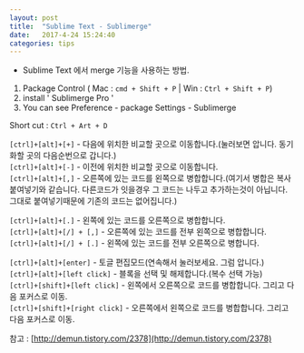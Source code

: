 ```yaml
---
layout: post
title:  "Sublime Text - Sublimerge"
date:   2017-4-24 15:24:40
categories: tips
---
```


* Sublime Text 에서 merge 기능을 사용하는 방법.

1. Package Control ( Mac : `cmd + Shift + P` | Win :  `Ctrl + Shift + P`)  
2. install ' Sublimerge Pro '  
3. You can see Preference - package Settings - Sublimerge

Short cut : `Ctrl + Art + D`

 

`[ctrl]+[alt]+[+]` - 다음에 위치한 비교할 곳으로 이동합니다.(눌러보면 압니다. 동기화할 곳의 다음순번으로 갑니다.)  
`[ctrl]+[alt]+[-]` - 이전에 위치한 비교할 곳으로 이동합니다.  
`[ctrl]+[alt]+[,]` - 오른쪽에 있는 코드를 왼쪽으로 병합합니다.(여기서 병합은 복사 붙여넣기와 같습니다. 다른코드가 잇을경우 그 코드는 나두고 추가하는것이 아닙니다. 그대로 붙여넣기때문에 기존의 코드는 없어집니다.)

`[ctrl]+[alt]+[.]` - 왼쪽에 있는 코드를 오른쪽으로 병합합니다.  
`[ctrl]+[alt]+[/] + [,]` - 오른쪽에 있는 코드를 전부 왼쪽으로 병합합니다.  
`[ctrl]+[alt]+[/] + [.]` - 왼쪽에 있는 코드를 전부 오른쪽으로 병합니다.

 

`[ctrl]+[alt]+[enter]` - 토글 편집모드(연속해서 눌러보세요. 그럼 압니다.)  
`[ctrl]+[alt]+[left click]` - 블록을 선택 및 해제합니다.(복수 선택 가능)  
`[ctrl]+[shift]+[left click]` - 왼쪽에서 오른쪽으로 코드를 병합합니다. 그리고 다음 포커스로 이동.  
`[ctrl]+[shift]+[right click]` - 오른쪽에서 왼쪽으로 코드를 병합합니다. 그리고 다음 포커스로 이동.


참고 : [http://demun.tistory.com/2378](http://demun.tistory.com/2378)
